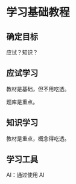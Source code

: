 # 学习基础教程


## 确定目标

应试？知识？

## 应试学习

教材是基础，但不用吃透。

题库是重点。

## 知识学习

教材是重点，概念得吃透。


## 学习工具

AI：通过使用 AI


